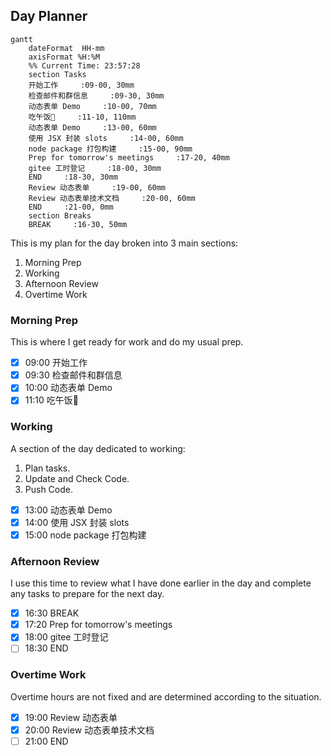 ## Day Planner

```mermaid
gantt
    dateFormat  HH-mm
    axisFormat %H:%M
    %% Current Time: 23:57:28
    section Tasks
    开始工作     :09-00, 30mm
    检查邮件和群信息     :09-30, 30mm
    动态表单 Demo     :10-00, 70mm
    吃午饭🥣     :11-10, 110mm
    动态表单 Demo     :13-00, 60mm
    使用 JSX 封装 slots     :14-00, 60mm
    node package 打包构建     :15-00, 90mm
    Prep for tomorrow's meetings     :17-20, 40mm
    gitee 工时登记     :18-00, 30mm
    END     :18-30, 30mm
    Review 动态表单     :19-00, 60mm
    Review 动态表单技术文档     :20-00, 60mm
    END     :21-00, 0mm
    section Breaks
    BREAK     :16-30, 50mm
```

This is my plan for the day broken into 3 main sections:
1. Morning Prep
2. Working
3. Afternoon Review
4. Overtime Work

### Morning Prep

This is where I get ready for work and do my usual prep.

- [x] 09:00 开始工作
- [x] 09:30 检查邮件和群信息
- [x] 10:00 动态表单 Demo
- [x] 11:10 吃午饭🥣

### Working

A section of the day dedicated to working:

1. Plan tasks.
2. Update and Check Code.
3. Push Code.
   
- [x] 13:00 动态表单 Demo
- [x] 14:00 使用 JSX 封装 slots
- [x] 15:00 node package 打包构建

### Afternoon Review

I use this time to review what I have done earlier in the day and complete any tasks to prepare for the next day.

- [x] 16:30 BREAK
- [x] 17:20 Prep for tomorrow's meetings
- [x] 18:00 gitee 工时登记
- [ ] 18:30 END

### Overtime Work

Overtime hours are not fixed and are determined according to the situation.

- [x] 19:00 Review 动态表单
- [x] 20:00 Review 动态表单技术文档
- [ ] 21:00 END